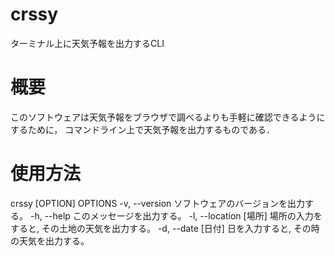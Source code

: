 # crssy
ターミナル上に天気予報を出力するCLI

# 概要
このソフトウェアは天気予報をブラウザで調べるよりも手軽に確認できるようにするために，
コマンドライン上で天気予報を出力するものである．

# 使用方法

crssy [OPTION]
OPTIONS
  -v, --version           ソフトウェアのバージョンを出力する。
  -h, --help              このメッセージを出力する。
  -l, --location [場所]   場所の入力をすると, その土地の天気を出力する。
  -d, --date [日付]       日を入力すると, その時の天気を出力する。

